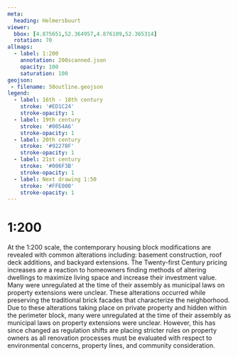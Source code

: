 ```yaml
---
meta:
  heading: Helmersbuurt
viewer:
  bbox: [4.875651,52.364957,4.876109,52.365314]
  rotation: 70
allmaps:
  - label: 1:200
    annotation: 200scanned.json
    opacity: 100
    saturation: 100
geojson:
 - filename: 50outline.geojson
legend:
  - label: 16th - 18th century 
    stroke: '#ED1C24'
    stroke-opacity: 1
  - label: 19th century
    stroke: '#0054A6'
    stroke-opacity: 1
  - label: 20th century
    stroke: '#92278F'
    stroke-opacity: 1
  - label: 21st century
    stroke: '#006F3B'
    stroke-opacity: 1
  - label: Next drawing 1:50
    stroke: '#FFE000'
    stroke-opacity: 1
---
```

# 1:200

At the 1:200 scale, the contemporary housing block modifications are revealed with common alterations including: basement construction, roof deck additions, and backyard extensions. The Twenty-first Century pricing increases are a reaction to homeowners finding methods of altering dwellings to maximize living space and increase their investment value. Many were unregulated at the time of their assembly as municipal laws on property extensions were unclear. These alterations occurred while preserving the traditional brick facades that characterize the neighborhood. Due to these alterations taking place on private property and hidden within the perimeter block, many were unregulated at the time of their assembly as municipal laws on property extensions were unclear.  However, this has since changed as regulation shifts are placing stricter rules on property owners as all renovation processes must be evaluated with respect to environmental concerns, property lines, and community consideration.